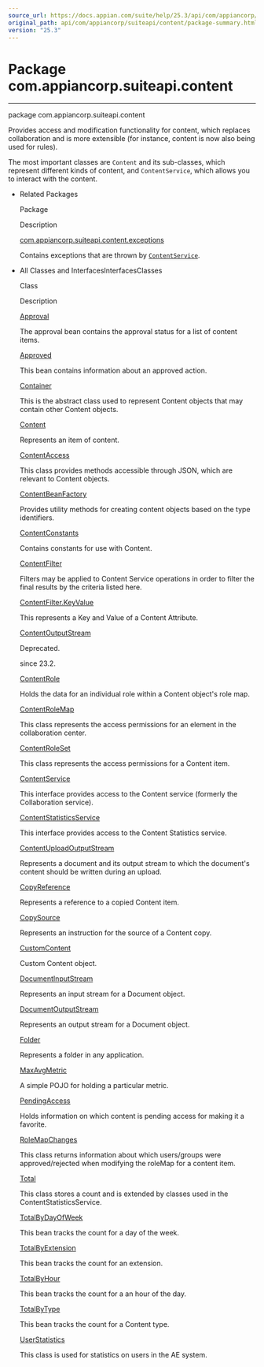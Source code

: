 ```yaml
---
source_url: https://docs.appian.com/suite/help/25.3/api/com/appiancorp/suiteapi/content/package-summary.html
original_path: api/com/appiancorp/suiteapi/content/package-summary.html
version: "25.3"
---
```


# Package com.appiancorp.suiteapi.content

* * *

package com.appiancorp.suiteapi.content

Provides access and modification functionality for content, which replaces collaboration and is more extensible (for instance, content is now also being used for rules).

The most important classes are `Content` and its sub-classes, which represent different kinds of content, and `ContentService`, which allows you to interact with the content.

-   Related Packages

    Package

    Description

    [com.appiancorp.suiteapi.content.exceptions](exceptions/package-summary.html)

    Contains exceptions that are thrown by [`ContentService`](ContentService.html "interface in com.appiancorp.suiteapi.content").

-   All Classes and InterfacesInterfacesClasses

    Class

    Description

    [Approval](Approval.html "class in com.appiancorp.suiteapi.content")

    The approval bean contains the approval status for a list of content items.

    [Approved](Approved.html "class in com.appiancorp.suiteapi.content")

    This bean contains information about an approved action.

    [Container](Container.html "class in com.appiancorp.suiteapi.content")

    This is the abstract class used to represent Content objects that may contain other Content objects.

    [Content](Content.html "class in com.appiancorp.suiteapi.content")

    Represents an item of content.

    [ContentAccess](ContentAccess.html "class in com.appiancorp.suiteapi.content")

    This class provides methods accessible through JSON, which are relevant to Content objects.

    [ContentBeanFactory](ContentBeanFactory.html "class in com.appiancorp.suiteapi.content")

    Provides utility methods for creating content objects based on the type identifiers.

    [ContentConstants](ContentConstants.html "interface in com.appiancorp.suiteapi.content")

    Contains constants for use with Content.

    [ContentFilter](ContentFilter.html "class in com.appiancorp.suiteapi.content")

    Filters may be applied to Content Service operations in order to filter the final results by the criteria listed here.

    [ContentFilter.KeyValue](ContentFilter.KeyValue.html "class in com.appiancorp.suiteapi.content")

    This represents a Key and Value of a Content Attribute.

    [ContentOutputStream](ContentOutputStream.html "class in com.appiancorp.suiteapi.content")

    Deprecated.

    since 23.2.

    [ContentRole](ContentRole.html "class in com.appiancorp.suiteapi.content")

    Holds the data for an individual role within a Content object's role map.

    [ContentRoleMap](ContentRoleMap.html "class in com.appiancorp.suiteapi.content")

    This class represents the access permissions for an element in the collaboration center.

    [ContentRoleSet](ContentRoleSet.html "class in com.appiancorp.suiteapi.content")

    This class represents the access permissions for a Content item.

    [ContentService](ContentService.html "interface in com.appiancorp.suiteapi.content")

    This interface provides access to the Content service (formerly the Collaboration service).

    [ContentStatisticsService](ContentStatisticsService.html "interface in com.appiancorp.suiteapi.content")

    This interface provides access to the Content Statistics service.

    [ContentUploadOutputStream](ContentUploadOutputStream.html "class in com.appiancorp.suiteapi.content")

    Represents a document and its output stream to which the document's content should be written during an upload.

    [CopyReference](CopyReference.html "class in com.appiancorp.suiteapi.content")

    Represents a reference to a copied Content item.

    [CopySource](CopySource.html "class in com.appiancorp.suiteapi.content")

    Represents an instruction for the source of a Content copy.

    [CustomContent](CustomContent.html "class in com.appiancorp.suiteapi.content")

    Custom Content object.

    [DocumentInputStream](DocumentInputStream.html "class in com.appiancorp.suiteapi.content")

    Represents an input stream for a Document object.

    [DocumentOutputStream](DocumentOutputStream.html "class in com.appiancorp.suiteapi.content")

    Represents an output stream for a Document object.

    [Folder](Folder.html "class in com.appiancorp.suiteapi.content")

    Represents a folder in any application.

    [MaxAvgMetric](MaxAvgMetric.html "class in com.appiancorp.suiteapi.content")

    A simple POJO for holding a particular metric.

    [PendingAccess](PendingAccess.html "class in com.appiancorp.suiteapi.content")

    Holds information on which content is pending access for making it a favorite.

    [RoleMapChanges](RoleMapChanges.html "class in com.appiancorp.suiteapi.content")

    This class returns information about which users/groups were approved/rejected when modifying the roleMap for a content item.

    [Total](Total.html "class in com.appiancorp.suiteapi.content")

    This class stores a count and is extended by classes used in the ContentStatisticsService.

    [TotalByDayOfWeek](TotalByDayOfWeek.html "class in com.appiancorp.suiteapi.content")

    This bean tracks the count for a day of the week.

    [TotalByExtension](TotalByExtension.html "class in com.appiancorp.suiteapi.content")

    This bean tracks the count for an extension.

    [TotalByHour](TotalByHour.html "class in com.appiancorp.suiteapi.content")

    This bean tracks the count for a an hour of the day.

    [TotalByType](TotalByType.html "class in com.appiancorp.suiteapi.content")

    This bean tracks the count for a Content type.

    [UserStatistics](UserStatistics.html "class in com.appiancorp.suiteapi.content")

    This class is used for statistics on users in the AE system.